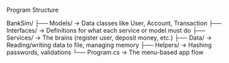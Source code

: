 Program Structure

BankSim/
├── Models/           → Data classes like User, Account, Transaction
├── Interfaces/       → Definitions for what each service  or model must do
├── Services/         → The brains (register user, deposit money, etc.)
├── Data/             → Reading/writing data to file, managing memory
├── Helpers/            → Hashing passwords, validations
└── Program.cs        → The menu-based app flow
